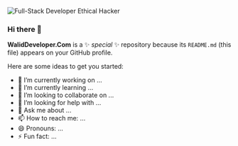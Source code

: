 
![Full-Stack Developer   Ethical Hacker](https://github.com/user-attachments/assets/68c96a00-8be6-4acc-9978-31fc8d225c06)

### Hi there 👋
**WalidDeveloper.Com** is a ✨ _special_ ✨ repository because its `README.md` (this file) appears on your GitHub profile.

Here are some ideas to get you started:

- 🔭 I’m currently working on ...
- 🌱 I’m currently learning ...
- 👯 I’m looking to collaborate on ...
- 🤔 I’m looking for help with ...
- 💬 Ask me about ...
- 📫 How to reach me: ...
- 😄 Pronouns: ...
- ⚡ Fun fact: ...

